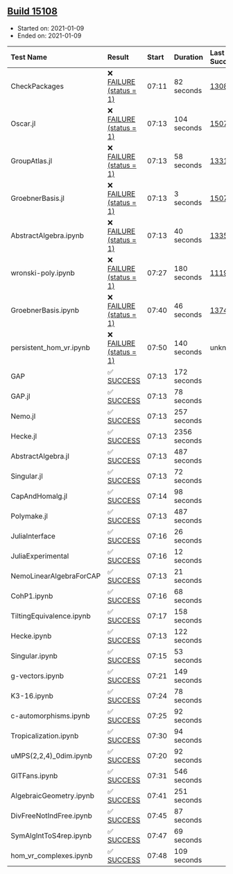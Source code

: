## [Build 15108](https://oscarci.mathematik.uni-kl.de/job/oscar/15108/)

* Started on: 2021-01-09
* Ended on: 2021-01-09

| Test Name    | Result | Start | Duration | Last Success | First Failure |
|:-------------|:-------|:------|:---------|:-------------|:--------------|
| CheckPackages | ❌ [FAILURE (status = 1)](https://oscarci.mathematik.uni-kl.de/job/oscar/15108/artifact/logs/build-15108/CheckPackages.log) | 07:11 | 82 seconds | [13085](https://oscarci.mathematik.uni-kl.de/job/oscar/13085/) | [13086](https://oscarci.mathematik.uni-kl.de/job/oscar/13086/) |
| Oscar.jl | ❌ [FAILURE (status = 1)](https://oscarci.mathematik.uni-kl.de/job/oscar/15108/artifact/logs/build-15108/Oscar.jl.log) | 07:13 | 104 seconds | [15079](https://oscarci.mathematik.uni-kl.de/job/oscar/15079/) | [15080](https://oscarci.mathematik.uni-kl.de/job/oscar/15080/) |
| GroupAtlas.jl | ❌ [FAILURE (status = 1)](https://oscarci.mathematik.uni-kl.de/job/oscar/15108/artifact/logs/build-15108/GroupAtlas.jl.log) | 07:13 | 58 seconds | [13311](https://oscarci.mathematik.uni-kl.de/job/oscar/13311/) | [13312](https://oscarci.mathematik.uni-kl.de/job/oscar/13312/) |
| GroebnerBasis.jl | ❌ [FAILURE (status = 1)](https://oscarci.mathematik.uni-kl.de/job/oscar/15108/artifact/logs/build-15108/GroebnerBasis.jl.log) | 07:13 | 3 seconds | [15079](https://oscarci.mathematik.uni-kl.de/job/oscar/15079/) | [15080](https://oscarci.mathematik.uni-kl.de/job/oscar/15080/) |
| AbstractAlgebra.ipynb | ❌ [FAILURE (status = 1)](https://oscarci.mathematik.uni-kl.de/job/oscar/15108/artifact/logs/build-15108/AbstractAlgebra.ipynb.log) | 07:13 | 40 seconds | [13355](https://oscarci.mathematik.uni-kl.de/job/oscar/13355/) | [13356](https://oscarci.mathematik.uni-kl.de/job/oscar/13356/) |
| wronski-poly.ipynb | ❌ [FAILURE (status = 1)](https://oscarci.mathematik.uni-kl.de/job/oscar/15108/artifact/logs/build-15108/wronski-poly.ipynb.log) | 07:27 | 180 seconds | [11192](https://oscarci.mathematik.uni-kl.de/job/oscar/11192/) | [11193](https://oscarci.mathematik.uni-kl.de/job/oscar/11193/) |
| GroebnerBasis.ipynb | ❌ [FAILURE (status = 1)](https://oscarci.mathematik.uni-kl.de/job/oscar/15108/artifact/logs/build-15108/GroebnerBasis.ipynb.log) | 07:40 | 46 seconds | [13748](https://oscarci.mathematik.uni-kl.de/job/oscar/13748/) | [13749](https://oscarci.mathematik.uni-kl.de/job/oscar/13749/) |
| persistent_hom_vr.ipynb | ❌ [FAILURE (status = 1)](https://oscarci.mathematik.uni-kl.de/job/oscar/15108/artifact/logs/build-15108/persistent_hom_vr.ipynb.log) | 07:50 | 140 seconds | unknown | unknown |
| GAP | ✅ [SUCCESS](https://oscarci.mathematik.uni-kl.de/job/oscar/15108/artifact/logs/build-15108/GAP.log) | 07:13 | 172 seconds |  |  |
| GAP.jl | ✅ [SUCCESS](https://oscarci.mathematik.uni-kl.de/job/oscar/15108/artifact/logs/build-15108/GAP.jl.log) | 07:13 | 78 seconds |  |  |
| Nemo.jl | ✅ [SUCCESS](https://oscarci.mathematik.uni-kl.de/job/oscar/15108/artifact/logs/build-15108/Nemo.jl.log) | 07:13 | 257 seconds |  |  |
| Hecke.jl | ✅ [SUCCESS](https://oscarci.mathematik.uni-kl.de/job/oscar/15108/artifact/logs/build-15108/Hecke.jl.log) | 07:13 | 2356 seconds |  |  |
| AbstractAlgebra.jl | ✅ [SUCCESS](https://oscarci.mathematik.uni-kl.de/job/oscar/15108/artifact/logs/build-15108/AbstractAlgebra.jl.log) | 07:13 | 487 seconds |  |  |
| Singular.jl | ✅ [SUCCESS](https://oscarci.mathematik.uni-kl.de/job/oscar/15108/artifact/logs/build-15108/Singular.jl.log) | 07:13 | 72 seconds |  |  |
| CapAndHomalg.jl | ✅ [SUCCESS](https://oscarci.mathematik.uni-kl.de/job/oscar/15108/artifact/logs/build-15108/CapAndHomalg.jl.log) | 07:14 | 98 seconds |  |  |
| Polymake.jl | ✅ [SUCCESS](https://oscarci.mathematik.uni-kl.de/job/oscar/15108/artifact/logs/build-15108/Polymake.jl.log) | 07:13 | 487 seconds |  |  |
| JuliaInterface | ✅ [SUCCESS](https://oscarci.mathematik.uni-kl.de/job/oscar/15108/artifact/logs/build-15108/JuliaInterface.log) | 07:16 | 26 seconds |  |  |
| JuliaExperimental | ✅ [SUCCESS](https://oscarci.mathematik.uni-kl.de/job/oscar/15108/artifact/logs/build-15108/JuliaExperimental.log) | 07:16 | 12 seconds |  |  |
| NemoLinearAlgebraForCAP | ✅ [SUCCESS](https://oscarci.mathematik.uni-kl.de/job/oscar/15108/artifact/logs/build-15108/NemoLinearAlgebraForCAP.log) | 07:13 | 21 seconds |  |  |
| CohP1.ipynb | ✅ [SUCCESS](https://oscarci.mathematik.uni-kl.de/job/oscar/15108/artifact/logs/build-15108/CohP1.ipynb.log) | 07:16 | 68 seconds |  |  |
| TiltingEquivalence.ipynb | ✅ [SUCCESS](https://oscarci.mathematik.uni-kl.de/job/oscar/15108/artifact/logs/build-15108/TiltingEquivalence.ipynb.log) | 07:17 | 158 seconds |  |  |
| Hecke.ipynb | ✅ [SUCCESS](https://oscarci.mathematik.uni-kl.de/job/oscar/15108/artifact/logs/build-15108/Hecke.ipynb.log) | 07:13 | 122 seconds |  |  |
| Singular.ipynb | ✅ [SUCCESS](https://oscarci.mathematik.uni-kl.de/job/oscar/15108/artifact/logs/build-15108/Singular.ipynb.log) | 07:15 | 53 seconds |  |  |
| g-vectors.ipynb | ✅ [SUCCESS](https://oscarci.mathematik.uni-kl.de/job/oscar/15108/artifact/logs/build-15108/g-vectors.ipynb.log) | 07:21 | 149 seconds |  |  |
| K3-16.ipynb | ✅ [SUCCESS](https://oscarci.mathematik.uni-kl.de/job/oscar/15108/artifact/logs/build-15108/K3-16.ipynb.log) | 07:24 | 78 seconds |  |  |
| c-automorphisms.ipynb | ✅ [SUCCESS](https://oscarci.mathematik.uni-kl.de/job/oscar/15108/artifact/logs/build-15108/c-automorphisms.ipynb.log) | 07:25 | 92 seconds |  |  |
| Tropicalization.ipynb | ✅ [SUCCESS](https://oscarci.mathematik.uni-kl.de/job/oscar/15108/artifact/logs/build-15108/Tropicalization.ipynb.log) | 07:30 | 94 seconds |  |  |
| uMPS(2,2,4)_0dim.ipynb | ✅ [SUCCESS](https://oscarci.mathematik.uni-kl.de/job/oscar/15108/artifact/logs/build-15108/uMPS-2-2-4-_0dim.ipynb.log) | 07:20 | 92 seconds |  |  |
| GITFans.ipynb | ✅ [SUCCESS](https://oscarci.mathematik.uni-kl.de/job/oscar/15108/artifact/logs/build-15108/GITFans.ipynb.log) | 07:31 | 546 seconds |  |  |
| AlgebraicGeometry.ipynb | ✅ [SUCCESS](https://oscarci.mathematik.uni-kl.de/job/oscar/15108/artifact/logs/build-15108/AlgebraicGeometry.ipynb.log) | 07:41 | 251 seconds |  |  |
| DivFreeNotIndFree.ipynb | ✅ [SUCCESS](https://oscarci.mathematik.uni-kl.de/job/oscar/15108/artifact/logs/build-15108/DivFreeNotIndFree.ipynb.log) | 07:45 | 87 seconds |  |  |
| SymAlgIntToS4rep.ipynb | ✅ [SUCCESS](https://oscarci.mathematik.uni-kl.de/job/oscar/15108/artifact/logs/build-15108/SymAlgIntToS4rep.ipynb.log) | 07:47 | 69 seconds |  |  |
| hom_vr_complexes.ipynb | ✅ [SUCCESS](https://oscarci.mathematik.uni-kl.de/job/oscar/15108/artifact/logs/build-15108/hom_vr_complexes.ipynb.log) | 07:48 | 109 seconds |  |  |
